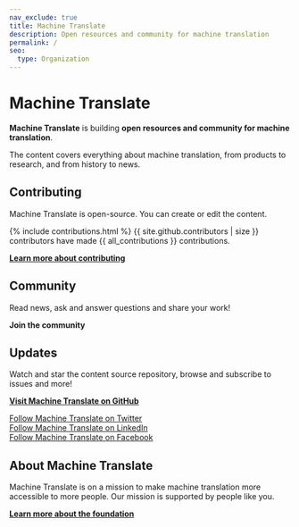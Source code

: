 ```yaml
---
nav_exclude: true
title: Machine Translate
description: Open resources and community for machine translation
permalink: /
seo:
  type: Organization
---
```


# Machine Translate

**Machine Translate** is building **open resources and community for machine translation**.

The content covers everything about machine translation, from products to research, and from history to news.


## Contributing

Machine Translate is open-source. You can create or edit the content.

{% include contributions.html %}
{{ site.github.contributors | size }} contributors have made {{ all_contributions }} contributions.

[**Learn more about contributing**](/contributing/contributing.md)


## Community

Read news, ask and answer questions and share your work!

<a data-tf-slider="ndac7OIs" data-tf-width="550" data-tf-iframe-props="title=Machine Translate | Open resources and community for machine translation" data-tf-medium="snippet" style="cursor:pointer; font-weight: bolder">
   Join the community
</a>
<script src="//embed.typeform.com/next/embed.js"></script>


## Updates

Watch and star the content source repository, browse and subscribe to issues and more!

[**Visit Machine Translate on GitHub**](https://github.com/machinetranslate)

[Follow Machine Translate on Twitter](https://twitter.com/machtranslate)  
[Follow Machine Translate on LinkedIn](https://linkedin.com/company/machinetranslate)  
[Follow Machine Translate on Facebook](https://facebook.com/machinetranslate)


## About Machine Translate

Machine Translate is on a mission to make machine translation more accessible to more people.
Our mission is supported by people like you.

[**Learn more about the foundation**](/about.md)
